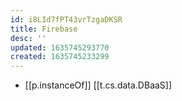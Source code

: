 ```yaml
---
id: i8LId7fPT43vrTzgaDKSR
title: Firebase
desc: ''
updated: 1635745293770
created: 1635745233299
---
```


- [[p.instanceOf]] [[t.cs.data.DBaaS]]
